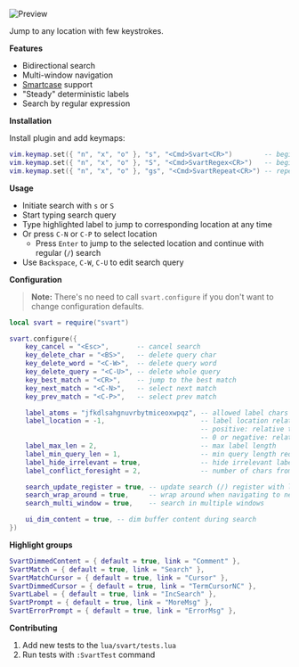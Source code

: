 ![Preview](https://gitlab.com/madyanov/svart.nvim/uploads/e18283000accf0281d34ac77b1a46aa4/output.gif)

Jump to any location with few keystrokes.

**Features**

- Bidirectional search
- Multi-window navigation
- [Smartcase](https://neovim.io/doc/user/options.html#'smartcase') support
- "Steady" deterministic labels
- Search by regular expression

**Installation**

Install plugin and add keymaps:

```lua
vim.keymap.set({ "n", "x", "o" }, "s", "<Cmd>Svart<CR>")        -- begin exact search
vim.keymap.set({ "n", "x", "o" }, "S", "<Cmd>SvartRegex<CR>")   -- begin regex search
vim.keymap.set({ "n", "x", "o" }, "gs", "<Cmd>SvartRepeat<CR>") -- repeat with last accepted query
```

**Usage**

- Initiate search with `s` or `S`
- Start typing search query
- Type highlighted label to jump to corresponding location at any time
- Or press `C-N` or `C-P` to select location
    - Press `Enter` to jump to the selected location and continue with regular (`/`) search
- Use `Backspace`, `C-W`, `C-U` to edit search query

**Configuration**

> **Note:** There's no need to call `svart.configure` if you don't want to change configuration defaults.

```lua
local svart = require("svart")

svart.configure({
    key_cancel = "<Esc>",       -- cancel search
    key_delete_char = "<BS>",   -- delete query char
    key_delete_word = "<C-W>",  -- delete query word
    key_delete_query = "<C-U>", -- delete whole query
    key_best_match = "<CR>",    -- jump to the best match
    key_next_match = "<C-N>",   -- select next match
    key_prev_match = "<C-P>",   -- select prev match

    label_atoms = "jfkdlsahgnuvrbytmiceoxwpqz", -- allowed label chars
    label_location = -1,                        -- label location relative to the match
                                                -- positive: relative to the start of the match
                                                -- 0 or negative: relative to the end of the match
    label_max_len = 2,                          -- max label length
    label_min_query_len = 1,                    -- min query length required to show labels
    label_hide_irrelevant = true,               -- hide irrelevant labels after start typing label to go to
    label_conflict_foresight = 2,               -- number of chars from the start of the match to discard from labels pool

    search_update_register = true, -- update search (/) register with last used query after accepting match
    search_wrap_around = true,     -- wrap around when navigating to next/prev match
    search_multi_window = true,    -- search in multiple windows

    ui_dim_content = true, -- dim buffer content during search
})
```

**Highlight groups**

```lua
SvartDimmedContent = { default = true, link = "Comment" },
SvartMatch = { default = true, link = "Search" },
SvartMatchCursor = { default = true, link = "Cursor" },
SvartDimmedCursor = { default = true, link = "TermCursorNC" },
SvartLabel = { default = true, link = "IncSearch" },
SvartPrompt = { default = true, link = "MoreMsg" },
SvartErrorPrompt = { default = true, link = "ErrorMsg" },
```

**Contributing**

1. Add new tests to the `lua/svart/tests.lua`
2. Run tests with `:SvartTest` command
